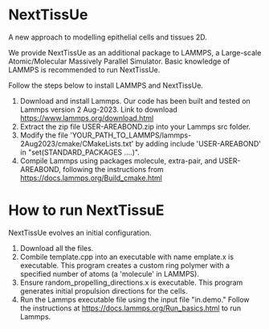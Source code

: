 # NextTissUe
A new approach to modelling epithelial cells and tissues 2D.

We provide NextTissUe as an additional package to LAMMPS, a Large-scale Atomic/Molecular Massively Parallel Simulator.
Basic knowledge of LAMMPS is recommended to run NextTissUe.

Follow the steps below to install LAMMPS and NextTissUe.

1) Download and install Lammps. Our code has been built and tested on Lammps version 2 Aug-2023. Link to download https://www.lammps.org/download.html
2) Extract the zip file USER-AREABOND.zip into your Lammps src folder.
3) Modify the file 'YOUR_PATH_TO_LAMMPS/lammps-2Aug2023/cmake/CMakeLists.txt' by adding include 'USER-AREABOND' in "set(STANDARD_PACKAGES ....)".
5) Compile Lammps using packages molecule, extra-pair, and USER-AREABOND, following the instructions from https://docs.lammps.org/Build_cmake.html

# How to run NextTissuE
NextTissUe evolves an initial configuration.
1) Download all the files.
2) Combile template.cpp into an executable with name emplate.x is executable. This program creates a custom ring polymer with a specified number of atoms (a 'molecule' in LAMMPS).
4) Ensure random_propelling_directions.x is executable. This program generates initial propulsion directions for the cells.
5) Run the Lammps executable file using the input file "in.demo." Follow the instructions at https://docs.lammps.org/Run_basics.html to run Lammps. 
